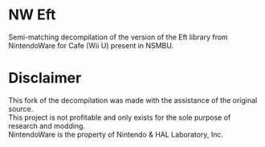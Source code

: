 # NW Eft
Semi-matching decompilation of the version of the Eft library from NintendoWare for Cafe (Wii U) present in NSMBU.  

# Disclaimer
This fork of the decompilation was made with the assistance of the original source.  
This project is not profitable and only exists for the sole purpose of research and modding.  
NintendoWare is the property of Nintendo & HAL Laboratory, Inc.

